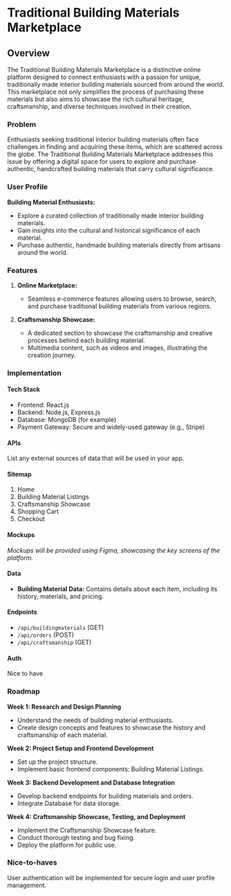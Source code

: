 # Traditional Building Materials Marketplace

## Overview

The Traditional Building Materials Marketplace is a distinctive online platform designed to connect enthusiasts with a passion for unique, traditionally made interior building materials sourced from around the world. This marketplace not only simplifies the process of purchasing these materials but also aims to showcase the rich cultural heritage, craftsmanship, and diverse techniques involved in their creation.

### Problem

Enthusiasts seeking traditional interior building materials often face challenges in finding and acquiring these items, which are scattered across the globe. The Traditional Building Materials Marketplace addresses this issue by offering a digital space for users to explore and purchase authentic, handcrafted building materials that carry cultural significance.

### User Profile

**Building Material Enthusiasts:**

- Explore a curated collection of traditionally made interior building materials.
- Gain insights into the cultural and historical significance of each material.
- Purchase authentic, handmade building materials directly from artisans around the world.

### Features

1. **Online Marketplace:**

   - Seamless e-commerce features allowing users to browse, search, and purchase traditional building materials from various regions.

2. **Craftsmanship Showcase:**

   - A dedicated section to showcase the craftsmanship and creative processes behind each building material.
   - Multimedia content, such as videos and images, illustrating the creation journey.

### Implementation

#### Tech Stack

- Frontend: React.js
- Backend: Node.js, Express.js
- Database: MongoDB (for example)
- Payment Gateway: Secure and widely-used gateway (e.g., Stripe)

#### APIs

List any external sources of data that will be used in your app.

#### Sitemap

1. Home
2. Building Material Listings
3. Craftsmanship Showcase
4. Shopping Cart
5. Checkout

#### Mockups

_Mockups will be provided using Figma, showcasing the key screens of the platform._

#### Data

- **Building Material Data:** Contains details about each item, including its history, materials, and pricing.

#### Endpoints

- `/api/buildingmaterials` (GET)
- `/api/orders` (POST)
- `/api/craftsmanship` (GET)

#### Auth

Nice to have

### Roadmap

**Week 1: Research and Design Planning**

- Understand the needs of building material enthusiasts.
- Create design concepts and features to showcase the history and craftsmanship of each material.

**Week 2: Project Setup and Frontend Development**

- Set up the project structure.
- Implement basic frontend components: Building Material Listings.

**Week 3: Backend Development and Database Integration**

- Develop backend endpoints for building materials and orders.
- Integrate Database for data storage.

**Week 4: Craftsmanship Showcase, Testing, and Deployment**

- Implement the Craftsmanship Showcase feature.
- Conduct thorough testing and bug fixing.
- Deploy the platform for public use.

### Nice-to-haves

User authentication will be implemented for secure login and user profile management.
